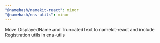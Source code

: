 ```yaml
---
"@namehash/namekit-react": minor
"@namehash/ens-utils": minor
---
```


Move DisplayedName and TruncatedText to namekit-react and include Registration utils in ens-utils
